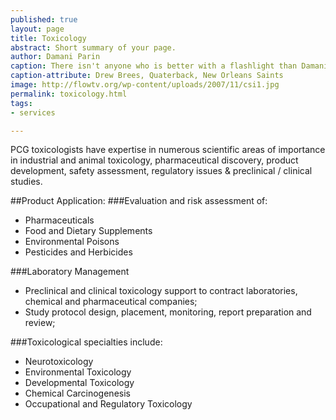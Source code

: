 ```yaml
---
published: true
layout: page
title: Toxicology
abstract: Short summary of your page.
author: Damani Parin
caption: There isn't anyone who is better with a flashlight than Damani.
caption-attribute: Drew Brees, Quaterback, New Orleans Saints
image: http://flowtv.org/wp-content/uploads/2007/11/csi1.jpg
permalink: toxicology.html
tags:
- services

---
```


PCG toxicologists have expertise in numerous scientific areas of importance in industrial and animal toxicology, pharmaceutical discovery, product development, safety assessment, regulatory issues & preclinical / clinical studies.

##Product Application: 
###Evaluation and risk assessment of:
* Pharmaceuticals
* Food and Dietary Supplements
* Environmental Poisons
* Pesticides and Herbicides

###Laboratory Management
* Preclinical and clinical toxicology support to 
contract laboratories, chemical and 
pharmaceutical companies;
* Study protocol design, placement, monitoring, 
report preparation and review;

###Toxicological specialties include:
* Neurotoxicology
* Environmental Toxicology
* Developmental Toxicology
* Chemical Carcinogenesis
* Occupational and Regulatory Toxicology
